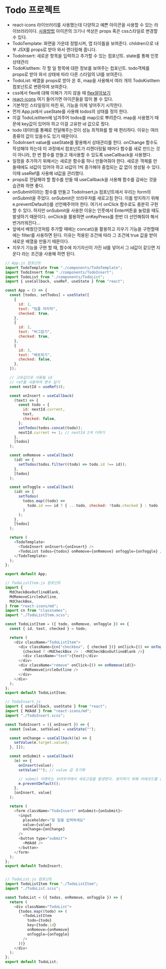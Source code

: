 # Todo 프로젝트
- react-icons 라이브러리를 사용했는데 다양하고 예쁜 아이콘을 사용할 수 있는 라이브러리이다. [사용방법](https://react-icons.netlify.com/) 아이콘의 크기나 색상은 props 혹은 css스타일로 변경할 수 있다.
- TodoTemplate: 화면을 가운데 정렬시켜, 앱 타이틀을 보여준다. children으로 내부 JSX를 props로 받아 와서 렌더링해 줍니다.
- TodoInsert: 새로운 항목을 입력하고 추가할 수 있는 컴포넌트. state를 통해 인풋 상태관리
- TodoKistItem: 각 할 일 항목에 대한 정보를 보여주는 컴포넌트. todo객체를 props로 받아 와서 상태에 따라 다른 스타일의 UI를 보여준다.
- TodoList: 배열을 props로 받아 온 후, map을 사용해서 여러 개의 TodoKistItem컴포넌트로 변환하여 보여준다.
- css에서 flex에 대해 이해가 가지 않을 때 [flex알아보기](htt://flexboxFroggy.com/#ko)
- [react-icons](https://react-icons.netlify.com/#/icons/md) 여기 들어가면 아이콘들을 많이 볼 수 있다.
- 기본적인 스타일링이 마친 뒤, 기능을 이제 넣어주기 시작한다. 
- 먼저 App.js에서 useState를 사용해 todos의 상태를 정의 한다.
- 이걸 TodoListItem에 넘겨주어 todos를 map으로 뿌려준다. map을 사용했기 때문에 key값이 있어야 하고 이걸 고유한 id 값으로 줬다.
- todo 데이터를 통째로 전달해주는것이 성능 최적화를 할 때 편리하다. 이유는 여러 종류의 값이 있을수도 있기 때문이다.
- TodoInsert value를 useState를 활용해서 상태관리를 한다. onChange 함수도 작성해야 하는데 이 과정에서 컴포넌트가 리렌더링될 때마다 함수를 새로 만드는 것이 아니라, 한 번 함수를 만들고 재사용할 수 있도록 useCallback을 사용했다.
- 일정을 추가하기 위해서는 새로운 함수를 하나 만들어줘야 한다. 새로운 객체를 만들때에도 id값이 있어야 하고 id값이 1씩 증가해야 중첩되는 값 없이 생성될 수 있다. 이때 useRef를 사용해 id값을 관리했다.
- props로 전달해야 할 함수를 만들 때 useCallback을 사용해 함수를 감싸는 것을 습관화 하면 좋다.
- onSubmit이라는 함수를 만들고 TodoInsert.js 컴포넌트에서 우리는 form의 onSubmit을 주었다. onSubmit은 브라우저를 새로고침 한다. 이를 방지하기 위해 e.preventDefault()를 선언해주어야 한다. 여기서 onClick 함수로도 충분히 구현할 수 있다. 하지만 onSubmit을 사용한 이유는 인풋에서 Enter버튼을 눌렀을 때도 발생하기 때문이다. onClick을 활용하면 onKeyPress를 한번 더 선언해줘야 해서 번거러워진다...
- 앞에서 배웠던것처럼 추가할 때에는 concat()을 활용하고 지우기 기능을 구현할때에는 filter를 사용하면 된다. 이유는 적용된 조건에 따라 그 조건에 true 값을 받아 새로운 배열을 만들기 때문이다.
- 지우기 기능을 구현 할 때, 함수에 자기자신이 가진 id를 넣어서 그 id값이 같으면 지운다 라는 조건을 사용해 하면 된다.
```javascript
// App.js 컴포넌트
import TodoTemplate from "./components/TodoTemplate";
import TodoInsert from "./components/TodoInsert";
import TodoList from "./components/TodoList";
import { useCallback, useRef, useState } from "react";

const App = () => {
  const [todos, setTodos] = useState([
    {
      id: 1,
      text: "팀플 마지막",
      checked: true,
    },
    {
      id: 2,
      text: "버그잡기",
      checked: true,
    },
    {
      id: 3,
      text: "배포하기",
      checked: false,
    },
  ]);

  // 고유값으로 사용될 id
  // ref를 사용하여 변수 담기
  const nextId = useRef(4);

  const onInsert = useCallback(
    (text) => {
      const todo = {
        id: nextId.current,
        text,
        checked: false,
      };
      setTodos(todos.concat(todo));
      nextId.current += 1; // nextId 1씩 더하기
    },
    [todos]
  );

  const onRemove = useCallback(
    (id) => {
      setTodos(todos.filter((todo) => todo.id !== id));
    },
    [todos]
  );

  const onToggle = useCallback(
    (id) => {
      setTodos(
        todos.map((todo) =>
          todo.id === id ? { ...todo, checked: !todo.checked } : todo
        )
      );
    },
    [todos]
  );

  return (
    <TodoTemplate>
      <TodoInsert onInsert={onInsert} />
      <TodoList todos={todos} onRemove={onRemove} onToggle={onToggle} />
    </TodoTemplate>
  );
};

export default App;

// TodoListItem.js 컴포넌트
import {
  MdCheckBoxOutlineBlank,
  MdRemoveCircleOutline,
  MdCheckBox,
} from "react-icons/md";
import cn from "classnames";
import "./TodoListItem.scss";

const TodoListItem = ({ todo, onRemove, onToggle }) => {
  const { id, text, checked } = todo;

  return (
    <div className="TodoListItem">
      <div className={cn("checkbox", { checked })} onClick={() => onToggle(id)}>
        {checked ? <MdCheckBox /> : <MdCheckBoxOutlineBlank />}
        <div className="text">{text}</div>
      </div>
      <div className="remove" onClick={() => onRemove(id)}>
        <MdRemoveCircleOutline />
      </div>
    </div>
  );
};
export default TodoListItem;

// TodoInsert.js 
import { useCallback, useState } from "react";
import { MdAdd } from "react-icons/md";
import "./TodoInsert.scss";

const TodoInsert = ({ onInsert }) => {
  const [value, setValue] = useState("");

  const onChange = useCallback((e) => {
    setValue(e.target.value);
  }, []);

  const onSubmit = useCallback(
    (e) => {
      onInsert(value);
      setValue(""); // value 값 초기화

      // submit 이벤트는 브라우저에서 새로고침을 발생한다. 방지하기 위해 아래코드를 쓴다.
      e.preventDefault();
    },
    [onInsert, value]
  );

  return (
    <form className="TodoInsert" onSubmit={onSubmit}>
      <input
        placeholder="할 일을 입력하세요"
        value={value}
        onChange={onChange}
      />
      <button type="submit">
        <MdAdd />
      </button>
    </form>
  );
};
export default TodoInsert;


// TodoList.js 컴포넌트
import TodoListItem from "./TodoListItem";
import "./TodoList.scss";

const TodoList = ({ todos, onRemove, onToggle }) => {
  return (
    <div className="TodoList">
      {todos.map((todo) => (
        <TodoListItem
          todo={todo}
          key={todo.id}
          onRemove={onRemove}
          onToggle={onToggle}
        />
      ))}
    </div>
  );
};
export default TodoList;


```

 








